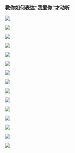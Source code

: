 ### [教你如何表达“我爱你”才动听](http://www.jianshu.com/p/ef506b448827)

![](img/教你如何表达“我爱你”才动听.jpg)

![](img/教你如何表达“我爱你”才动听2.jpg)

![](img/教你如何表达“我爱你”才动听3.jpg)

![](img/教你如何表达“我爱你”才动听4.jpg)

![](img/教你如何表达“我爱你”才动听5.jpg)

![](img/教你如何表达“我爱你”才动听6.jpg)

![](img/教你如何表达“我爱你”才动听7.jpg)

![](img/教你如何表达“我爱你”才动听8.jpg)

![](img/教你如何表达“我爱你”才动听9.jpg)

![](img/教你如何表达“我爱你”才动听10.jpg)

![](img/教你如何表达“我爱你”才动听11.jpg)

![](img/教你如何表达“我爱你”才动听12.jpg)

![](img/教你如何表达“我爱你”才动听13.jpg)

![](img/教你如何表达“我爱你”才动听14.jpg)

![](img/教你如何表达“我爱你”才动听15.jpg)
